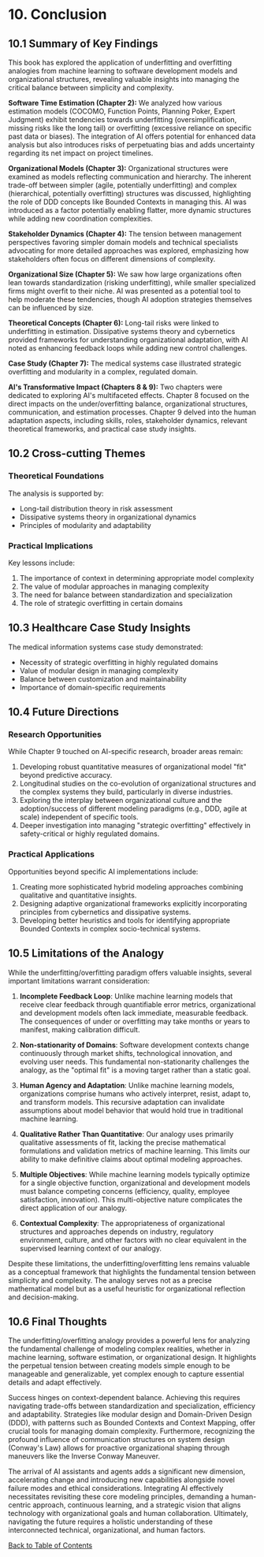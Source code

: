 # 10. Conclusion

## 10.1 Summary of Key Findings

This book has explored the application of underfitting and overfitting analogies from machine learning to software development models and organizational structures, revealing valuable insights into managing the critical balance between simplicity and complexity.

**Software Time Estimation (Chapter 2):** We analyzed how various estimation models (COCOMO, Function Points, Planning Poker, Expert Judgment) exhibit tendencies towards underfitting (oversimplification, missing risks like the long tail) or overfitting (excessive reliance on specific past data or biases). The integration of AI offers potential for enhanced data analysis but also introduces risks of perpetuating bias and adds uncertainty regarding its net impact on project timelines.

**Organizational Models (Chapter 3):** Organizational structures were examined as models reflecting communication and hierarchy. The inherent trade-off between simpler (agile, potentially underfitting) and complex (hierarchical, potentially overfitting) structures was discussed, highlighting the role of DDD concepts like Bounded Contexts in managing this. AI was introduced as a factor potentially enabling flatter, more dynamic structures while adding new coordination complexities.

**Stakeholder Dynamics (Chapter 4):** The tension between management perspectives favoring simpler domain models and technical specialists advocating for more detailed approaches was explored, emphasizing how stakeholders often focus on different dimensions of complexity.

**Organizational Size (Chapter 5):** We saw how large organizations often lean towards standardization (risking underfitting), while smaller specialized firms might overfit to their niche. AI was presented as a potential tool to help moderate these tendencies, though AI adoption strategies themselves can be influenced by size.

**Theoretical Concepts (Chapter 6):** Long-tail risks were linked to underfitting in estimation. Dissipative systems theory and cybernetics provided frameworks for understanding organizational adaptation, with AI noted as enhancing feedback loops while adding new control challenges.

**Case Study (Chapter 7):** The medical systems case illustrated strategic overfitting and modularity in a complex, regulated domain.

**AI's Transformative Impact (Chapters 8 & 9):** Two chapters were dedicated to exploring AI's multifaceted effects. Chapter 8 focused on the direct impacts on the under/overfitting balance, organizational structures, communication, and estimation processes. Chapter 9 delved into the human adaptation aspects, including skills, roles, stakeholder dynamics, relevant theoretical frameworks, and practical case study insights.

## 10.2 Cross-cutting Themes

### Theoretical Foundations
The analysis is supported by:
- Long-tail distribution theory in risk assessment
- Dissipative systems theory in organizational dynamics
- Principles of modularity and adaptability

### Practical Implications
Key lessons include:
1. The importance of context in determining appropriate model complexity
2. The value of modular approaches in managing complexity
3. The need for balance between standardization and specialization
4. The role of strategic overfitting in certain domains

## 10.3 Healthcare Case Study Insights

The medical information systems case study demonstrated:
- Necessity of strategic overfitting in highly regulated domains
- Value of modular design in managing complexity
- Balance between customization and maintainability
- Importance of domain-specific requirements

## 10.4 Future Directions

### Research Opportunities
While Chapter 9 touched on AI-specific research, broader areas remain:
1. Developing robust quantitative measures of organizational model "fit" beyond predictive accuracy.
2. Longitudinal studies on the co-evolution of organizational structures and the complex systems they build, particularly in diverse industries.
3. Exploring the interplay between organizational culture and the adoption/success of different modeling paradigms (e.g., DDD, agile at scale) independent of specific tools.
4. Deeper investigation into managing "strategic overfitting" effectively in safety-critical or highly regulated domains.

### Practical Applications
Opportunities beyond specific AI implementations include:
1. Creating more sophisticated hybrid modeling approaches combining qualitative and quantitative insights.
2. Designing adaptive organizational frameworks explicitly incorporating principles from cybernetics and dissipative systems.
3. Developing better heuristics and tools for identifying appropriate Bounded Contexts in complex socio-technical systems.

## 10.5 Limitations of the Analogy

While the underfitting/overfitting paradigm offers valuable insights, several important limitations warrant consideration:

1. **Incomplete Feedback Loop**: Unlike machine learning models that receive clear feedback through quantifiable error metrics, organizational and development models often lack immediate, measurable feedback. The consequences of under or overfitting may take months or years to manifest, making calibration difficult.

2. **Non-stationarity of Domains**: Software development contexts change continuously through market shifts, technological innovation, and evolving user needs. This fundamental non-stationarity challenges the analogy, as the "optimal fit" is a moving target rather than a static goal.

3. **Human Agency and Adaptation**: Unlike machine learning models, organizations comprise humans who actively interpret, resist, adapt to, and transform models. This recursive adaptation can invalidate assumptions about model behavior that would hold true in traditional machine learning.

4. **Qualitative Rather Than Quantitative**: Our analogy uses primarily qualitative assessments of fit, lacking the precise mathematical formulations and validation metrics of machine learning. This limits our ability to make definitive claims about optimal modeling approaches.

5. **Multiple Objectives**: While machine learning models typically optimize for a single objective function, organizational and development models must balance competing concerns (efficiency, quality, employee satisfaction, innovation). This multi-objective nature complicates the direct application of our analogy.

6. **Contextual Complexity**: The appropriateness of organizational structures and approaches depends on industry, regulatory environment, culture, and other factors with no clear equivalent in the supervised learning context of our analogy.

Despite these limitations, the underfitting/overfitting lens remains valuable as a conceptual framework that highlights the fundamental tension between simplicity and complexity. The analogy serves not as a precise mathematical model but as a useful heuristic for organizational reflection and decision-making.

## 10.6 Final Thoughts

The underfitting/overfitting analogy provides a powerful lens for analyzing the fundamental challenge of modeling complex realities, whether in machine learning, software estimation, or organizational design. It highlights the perpetual tension between creating models simple enough to be manageable and generalizable, yet complex enough to capture essential details and adapt effectively.

Success hinges on context-dependent balance. Achieving this requires navigating trade-offs between standardization and specialization, efficiency and adaptability. Strategies like modular design and Domain-Driven Design (DDD), with patterns such as Bounded Contexts and Context Mapping, offer crucial tools for managing domain complexity. Furthermore, recognizing the profound influence of communication structures on system design (Conway's Law) allows for proactive organizational shaping through maneuvers like the Inverse Conway Maneuver.

The arrival of AI assistants and agents adds a significant new dimension, accelerating change and introducing new capabilities alongside novel failure modes and ethical considerations. Integrating AI effectively necessitates revisiting these core modeling principles, demanding a human-centric approach, continuous learning, and a strategic vision that aligns technology with organizational goals and human collaboration. Ultimately, navigating the future requires a holistic understanding of these interconnected technical, organizational, and human factors.

[Back to Table of Contents](../README.md)
